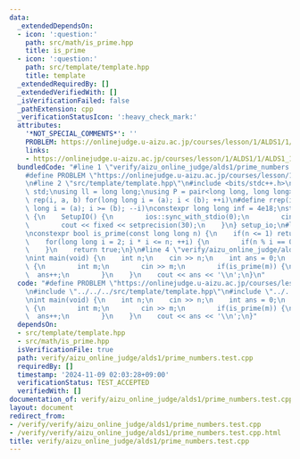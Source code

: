 ```yaml
---
data:
  _extendedDependsOn:
  - icon: ':question:'
    path: src/math/is_prime.hpp
    title: is_prime
  - icon: ':question:'
    path: src/template/template.hpp
    title: template
  _extendedRequiredBy: []
  _extendedVerifiedWith: []
  _isVerificationFailed: false
  _pathExtension: cpp
  _verificationStatusIcon: ':heavy_check_mark:'
  attributes:
    '*NOT_SPECIAL_COMMENTS*': ''
    PROBLEM: https://onlinejudge.u-aizu.ac.jp/courses/lesson/1/ALDS1/1/ALDS1_1_C
    links:
    - https://onlinejudge.u-aizu.ac.jp/courses/lesson/1/ALDS1/1/ALDS1_1_C
  bundledCode: "#line 1 \"verify/aizu_online_judge/alds1/prime_numbers.test.cpp\"\n\
    #define PROBLEM \"https://onlinejudge.u-aizu.ac.jp/courses/lesson/1/ALDS1/1/ALDS1_1_C\"\
    \n#line 2 \"src/template/template.hpp\"\n#include <bits/stdc++.h>\nusing namespace\
    \ std;\nusing ll = long long;\nusing P = pair<long long, long long>;\n#define\
    \ rep(i, a, b) for(long long i = (a); i < (b); ++i)\n#define rrep(i, a, b) for(long\
    \ long i = (a); i >= (b); --i)\nconstexpr long long inf = 4e18;\nstruct SetupIO\
    \ {\n    SetupIO() {\n        ios::sync_with_stdio(0);\n        cin.tie(0);\n\
    \        cout << fixed << setprecision(30);\n    }\n} setup_io;\n#line 3 \"src/math/is_prime.hpp\"\
    \nconstexpr bool is_prime(const long long n) {\n    if(n <= 1) return false;\n\
    \    for(long long i = 2; i * i <= n; ++i) {\n        if(n % i == 0) return false;\n\
    \    }\n    return true;\n}\n#line 4 \"verify/aizu_online_judge/alds1/prime_numbers.test.cpp\"\
    \nint main(void) {\n    int n;\n    cin >> n;\n    int ans = 0;\n    while(n--)\
    \ {\n        int m;\n        cin >> m;\n        if(is_prime(m)) {\n          \
    \  ans++;\n        }\n    }\n    cout << ans << '\\n';\n}\n"
  code: "#define PROBLEM \"https://onlinejudge.u-aizu.ac.jp/courses/lesson/1/ALDS1/1/ALDS1_1_C\"\
    \n#include \"../../../src/template/template.hpp\"\n#include \"../../../src/math/is_prime.hpp\"\
    \nint main(void) {\n    int n;\n    cin >> n;\n    int ans = 0;\n    while(n--)\
    \ {\n        int m;\n        cin >> m;\n        if(is_prime(m)) {\n          \
    \  ans++;\n        }\n    }\n    cout << ans << '\\n';\n}"
  dependsOn:
  - src/template/template.hpp
  - src/math/is_prime.hpp
  isVerificationFile: true
  path: verify/aizu_online_judge/alds1/prime_numbers.test.cpp
  requiredBy: []
  timestamp: '2024-11-09 02:03:28+09:00'
  verificationStatus: TEST_ACCEPTED
  verifiedWith: []
documentation_of: verify/aizu_online_judge/alds1/prime_numbers.test.cpp
layout: document
redirect_from:
- /verify/verify/aizu_online_judge/alds1/prime_numbers.test.cpp
- /verify/verify/aizu_online_judge/alds1/prime_numbers.test.cpp.html
title: verify/aizu_online_judge/alds1/prime_numbers.test.cpp
---
```

